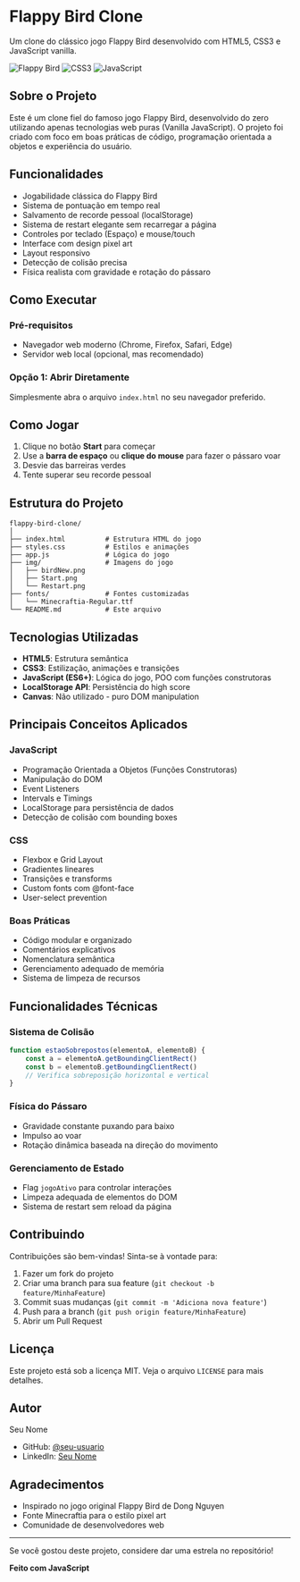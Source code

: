 # Flappy Bird Clone

Um clone do clássico jogo Flappy Bird desenvolvido com HTML5, CSS3 e JavaScript vanilla.

![Flappy Bird](https://img.shields.io/badge/HTML5-E34F26?style=for-the-badge&logo=html5&logoColor=white)
![CSS3](https://img.shields.io/badge/CSS3-1572B6?style=for-the-badge&logo=css3&logoColor=white)
![JavaScript](https://img.shields.io/badge/JavaScript-F7DF1E?style=for-the-badge&logo=javascript&logoColor=black)

## Sobre o Projeto

Este é um clone fiel do famoso jogo Flappy Bird, desenvolvido do zero utilizando apenas tecnologias web puras (Vanilla JavaScript). O projeto foi criado com foco em boas práticas de código, programação orientada a objetos e experiência do usuário.

## Funcionalidades

- Jogabilidade clássica do Flappy Bird
- Sistema de pontuação em tempo real
- Salvamento de recorde pessoal (localStorage)
- Sistema de restart elegante sem recarregar a página
- Controles por teclado (Espaço) e mouse/touch
- Interface com design pixel art
- Layout responsivo
- Detecção de colisão precisa
- Física realista com gravidade e rotação do pássaro

## Como Executar

### Pré-requisitos

- Navegador web moderno (Chrome, Firefox, Safari, Edge)
- Servidor web local (opcional, mas recomendado)

### Opção 1: Abrir Diretamente

Simplesmente abra o arquivo `index.html` no seu navegador preferido.

## Como Jogar

1. Clique no botão **Start** para começar
2. Use a **barra de espaço** ou **clique do mouse** para fazer o pássaro voar
3. Desvie das barreiras verdes
4. Tente superar seu recorde pessoal

## Estrutura do Projeto

```
flappy-bird-clone/
│
├── index.html          # Estrutura HTML do jogo
├── styles.css          # Estilos e animações
├── app.js              # Lógica do jogo
├── img/                # Imagens do jogo
│   ├── birdNew.png
│   ├── Start.png
│   └── Restart.png
├── fonts/              # Fontes customizadas
│   └── Minecraftia-Regular.ttf
└── README.md           # Este arquivo
```

## Tecnologias Utilizadas

- **HTML5**: Estrutura semântica
- **CSS3**: Estilização, animações e transições
- **JavaScript (ES6+)**: Lógica do jogo, POO com funções construtoras
- **LocalStorage API**: Persistência do high score
- **Canvas**: Não utilizado - puro DOM manipulation

## Principais Conceitos Aplicados

### JavaScript
- Programação Orientada a Objetos (Funções Construtoras)
- Manipulação do DOM
- Event Listeners
- Intervals e Timings
- LocalStorage para persistência de dados
- Detecção de colisão com bounding boxes

### CSS
- Flexbox e Grid Layout
- Gradientes lineares
- Transições e transforms
- Custom fonts com @font-face
- User-select prevention

### Boas Práticas
- Código modular e organizado
- Comentários explicativos
- Nomenclatura semântica
- Gerenciamento adequado de memória
- Sistema de limpeza de recursos

## Funcionalidades Técnicas

### Sistema de Colisão
```javascript
function estaoSobrepostos(elementoA, elementoB) {
    const a = elementoA.getBoundingClientRect()
    const b = elementoB.getBoundingClientRect()
    // Verifica sobreposição horizontal e vertical
}
```

### Física do Pássaro
- Gravidade constante puxando para baixo
- Impulso ao voar
- Rotação dinâmica baseada na direção do movimento

### Gerenciamento de Estado
- Flag `jogoAtivo` para controlar interações
- Limpeza adequada de elementos do DOM
- Sistema de restart sem reload da página

## Contribuindo

Contribuições são bem-vindas! Sinta-se à vontade para:

1. Fazer um fork do projeto
2. Criar uma branch para sua feature (`git checkout -b feature/MinhaFeature`)
3. Commit suas mudanças (`git commit -m 'Adiciona nova feature'`)
4. Push para a branch (`git push origin feature/MinhaFeature`)
5. Abrir um Pull Request

## Licença

Este projeto está sob a licença MIT. Veja o arquivo `LICENSE` para mais detalhes.

## Autor

Seu Nome
- GitHub: [@seu-usuario](https://github.com/seu-usuario)
- LinkedIn: [Seu Nome](https://linkedin.com/in/seu-perfil)

## Agradecimentos

- Inspirado no jogo original Flappy Bird de Dong Nguyen
- Fonte Minecraftia para o estilo pixel art
- Comunidade de desenvolvedores web

---

Se você gostou deste projeto, considere dar uma estrela no repositório!

**Feito com JavaScript**